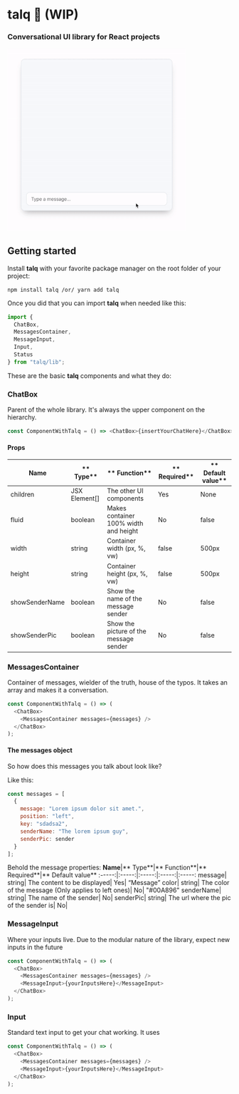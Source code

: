 # talq 💬 (WIP)

### Conversational UI library for React projects

<img src="https://raw.githubusercontent.com/guidovizoso/talq/master/demo.gif" width="400">

## Getting started

Install **talq** with your favorite package manager on the root folder of your project:

    npm install talq /or/ yarn add talq

Once you did that you can import **talq** when needed like this:

```javascript
import {
  ChatBox,
  MessagesContainer,
  MessageInput,
  Input,
  Status
} from "talq/lib";
```

These are the basic **talq** components and what they do:

### ChatBox

Parent of the whole library. It's always the upper component on the hierarchy.

```javascript
const ComponentWithTalq = () => <ChatBox>{insertYourChatHere}</ChatBox>;
```

#### Props

| **Name**       | ** Type**     | ** Function**                          | ** Required** | ** Default value** |
| -------------- | ------------- | -------------------------------------- | ------------- | ------------------ |
| children       | JSX Element[] | The other UI components                | Yes           | None               |
| fluid          | boolean       | Makes container 100% width and height  | No            | false              |
| width          | string        | Container width (px, %, vw)            | false         | 500px              |
| height         | string        | Container height (px, %, vw)           | false         | 500px              |
| showSenderName | boolean       | Show the name of the message sender    | No            | false              |
| showSenderPic  | boolean       | Show the picture of the message sender | No            | false              |

### MessagesContainer

Container of messages, wielder of the truth, house of the typos. It takes an array and makes it a conversation.

```javascript
const ComponentWithTalq = () => (
  <ChatBox>
    <MessagesContainer messages={messages} />
  </ChatBox>
);
```

#### The messages object

So how does this messages you talk about look like?

Like this:

```javascript
const messages = [
  {
    message: "Lorem ipsum dolor sit amet.",
    position: "left",
    key: "sdadsa2",
    senderName: "The lorem ipsum guy",
    senderPic: sender
  }
];
```

Behold the message properties:
**Name**|** Type**|** Function**|** Required**|** Default value**
:-----:|:-----:|:-----:|:-----:|:-----:
message| string| The content to be displayed| Yes| “Message”
color| string| The color of the message (Only applies to left ones)| No| "#00A896"
senderName| string| The name of the sender| No|
senderPic| string| The url where the pic of the sender is| No|

### MessageInput

Where your inputs live. Due to the modular nature of the library, expect new inputs in the future

```javascript
const ComponentWithTalq = () => (
  <ChatBox>
    <MessagesContainer messages={messages} />
    <MessageInput>{yourInputsHere}</MessageInput>
  </ChatBox>
);
```

### Input

Standard text input to get your chat working. It uses

```javascript
const ComponentWithTalq = () => (
  <ChatBox>
    <MessagesContainer messages={messages} />
    <MessageInput>{yourInputsHere}</MessageInput>
  </ChatBox>
);
```